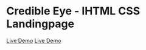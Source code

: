 # Credible Eye - lHTML CSS Landingpage 
[Live Demo](htpps://credibleeye-page.surge.sh/)
[Live Demo](https://credibleeye-page.surge.sh/)

